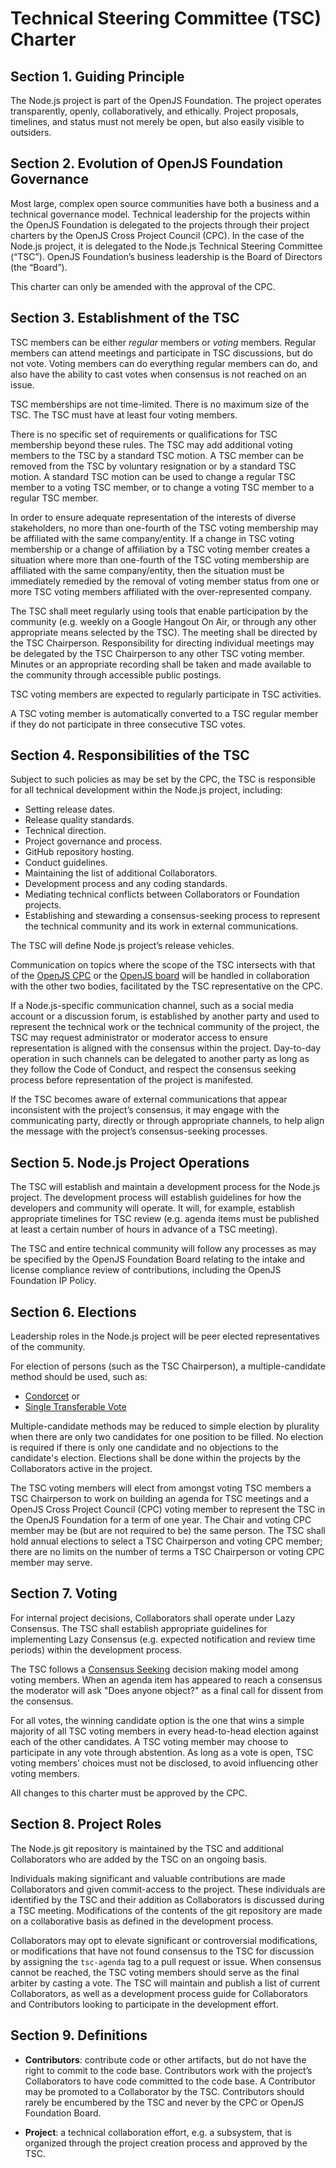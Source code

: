 # Technical Steering Committee (TSC) Charter

## Section 1. Guiding Principle

The Node.js project is part of the OpenJS Foundation. The project
operates transparently, openly, collaboratively, and ethically.
Project proposals, timelines, and status must not merely be
open, but also easily visible to outsiders.

## Section 2. Evolution of OpenJS Foundation Governance

Most large, complex open source communities have both a business and a
technical governance model. Technical leadership for the projects
within the OpenJS Foundation is delegated to the projects through
their project charters by the OpenJS Cross Project Council (CPC).
In the case of the Node.js project, it is delegated to the Node.js
Technical Steering Committee (“TSC”). OpenJS Foundation’s business
leadership is the Board of Directors (the “Board”).

This charter can only be amended with the approval of the CPC.

## Section 3. Establishment of the TSC

TSC members can be either _regular_ members or _voting_ members. Regular
members can attend meetings and participate in TSC discussions, but do not
vote. Voting members can do everything regular members can do, and also have
the ability to cast votes when consensus is not reached on an issue.

TSC memberships are not time-limited. There is no maximum size of the TSC.
The TSC must have at least four voting members.

There is no specific set of requirements or qualifications for TSC
membership beyond these rules. The TSC may add additional voting members to the
TSC by a standard TSC motion. A TSC member can be removed from the
TSC by voluntary resignation or by a standard TSC motion. A standard TSC motion
can be used to change a regular TSC member to a voting TSC member, or to change
a voting TSC member to a regular TSC member.

In order to ensure adequate representation of the interests of diverse stakeholders,
no more than one-fourth of the TSC voting membership may be affiliated with the same
company/entity.
If a change in TSC voting membership or a change of affiliation by a TSC voting member
creates a situation where more than one-fourth of the TSC voting membership are
affiliated with the same company/entity, then the situation must be immediately remedied
by the removal of voting member status from one or more TSC voting members affiliated
with the over-represented company.

The TSC shall meet regularly using tools that enable participation by the
community (e.g. weekly on a Google Hangout On Air, or through any other
appropriate means selected by the TSC). The meeting shall be directed by
the TSC Chairperson. Responsibility for directing individual meetings may be
delegated by the TSC Chairperson to any other TSC voting member. Minutes or an
appropriate recording shall be taken and made available to the community
through accessible public postings.

TSC voting members are expected to regularly participate in TSC activities.

A TSC voting member is automatically converted to a TSC regular member if
they do not participate in three consecutive TSC votes.

## Section 4. Responsibilities of the TSC

Subject to such policies as may be set by the CPC, the TSC is
responsible for all technical development within the Node.js project,
including:

* Setting release dates.
* Release quality standards.
* Technical direction.
* Project governance and process.
* GitHub repository hosting.
* Conduct guidelines.
* Maintaining the list of additional Collaborators.
* Development process and any coding standards.
* Mediating technical conflicts between Collaborators or Foundation
  projects.
* Establishing and stewarding a consensus-seeking process to represent the technical community and its work in external communications.

The TSC will define Node.js project’s release vehicles.

Communication on topics where the scope of the TSC intersects with that of the [OpenJS CPC](https://github.com/openjs-foundation/cross-project-council/blob/main/CPC-CHARTER.md) or the [OpenJS board](https://images.prismic.io/openjsf/c31b195a-83c9-4d89-9d92-d0cb8840ea20_OpenJS-Foundation-Bylaws-2023-09-18.pdf) will be handled in collaboration with the other two bodies, facilitated by the TSC representative on the CPC.

If a Node.js-specific communication channel, such as a social media account or a discussion forum, is established by another party and used to represent the technical work or the technical community of the project, the TSC may request administrator or moderator access to ensure representation is aligned with the consensus within the project. Day-to-day operation in such channels can be delegated to another party as long as they follow the Code of Conduct, and respect the consensus seeking process before representation of the project is manifested.

If the TSC becomes aware of external communications that appear inconsistent with the project’s consensus, it may engage with the communicating party, directly or through appropriate channels, to help align the message with the project’s consensus-seeking processes.

## Section 5. Node.js Project Operations

The TSC will establish and maintain a development process for the
Node.js project. The development process will establish guidelines
for how the developers and community will operate. It will, for example,
establish appropriate timelines for TSC review (e.g. agenda items must be
published at least a certain number of hours in advance of a TSC
meeting).

The TSC and entire technical community will follow any processes as may
be specified by the OpenJS Foundation Board relating to the intake and license
compliance review of contributions, including the OpenJS Foundation IP Policy.

## Section 6. Elections

Leadership roles in the Node.js project will be peer elected
representatives of the community.

For election of persons (such as the TSC Chairperson), a multiple-candidate
method should be used, such as:

* [Condorcet][] or
* [Single Transferable Vote][]

Multiple-candidate methods may be reduced to simple election by plurality
when there are only two candidates for one position to be filled. No
election is required if there is only one candidate and no objections to
the candidate's election. Elections shall be done within the projects by
the Collaborators active in the project.

The TSC voting members will elect from amongst voting TSC members a TSC
Chairperson to work on building an agenda for TSC meetings and a OpenJS
Cross Project Council (CPC) voting member to represent the TSC in
the OpenJS Foundation for a term of one year. The Chair and voting CPC
member may be (but are not required to be) the same person.
The TSC shall hold annual elections to select a TSC Chairperson and
voting CPC member; there are no limits on the number
of terms a TSC Chairperson or voting CPC member may serve.

## Section 7. Voting

For internal project decisions, Collaborators shall operate under Lazy
Consensus. The TSC shall establish appropriate guidelines for
implementing Lazy Consensus (e.g. expected notification and review time
periods) within the development process.

The TSC follows a [Consensus Seeking][] decision making model among voting members.
When an agenda item has appeared to reach a consensus the moderator will ask
"Does anyone object?" as a final call for dissent from the consensus.

For all votes, the winning candidate option is the one that wins a simple
majority of all TSC voting members in every head-to-head election against each
of the other candidates. A TSC voting member may choose to participate in any
vote through abstention. As long as a vote is open, TSC voting members' choices
must not be disclosed, to avoid influencing other voting members.

All changes to this charter must be approved by the CPC.

## Section 8. Project Roles

The Node.js git repository is maintained by the TSC and
additional Collaborators who are added by the TSC on an ongoing basis.

Individuals making significant and valuable contributions are made Collaborators
and given commit-access to the project. These individuals are identified by the
TSC and their addition as Collaborators is discussed during a TSC meeting.
Modifications of the contents of the git repository are made on a collaborative
basis as defined in the development process.

Collaborators may opt to elevate significant or controversial
modifications, or modifications that have not found consensus to the TSC
for discussion by assigning the `tsc-agenda` tag to a pull request or
issue. When consensus cannot be reached, the TSC voting members should serve as
the final arbiter by casting a vote. The TSC will maintain and publish a list of
current Collaborators, as well as a development process guide for Collaborators
and Contributors looking to participate in the development effort.

## Section 9. Definitions

* **Contributors**: contribute code or other artifacts, but do not have
  the right to commit to the code base. Contributors work with the
  project’s Collaborators to have code committed to the code base. A
  Contributor may be promoted to a Collaborator by the TSC. Contributors should
  rarely be encumbered by the TSC and never by the CPC or OpenJS Foundation Board.

* **Project**: a technical collaboration effort, e.g. a subsystem, that
  is organized through the project creation process and approved by the
  TSC.

[Condorcet]: https://en.wikipedia.org/wiki/Condorcet_method
[Consensus Seeking]: https://en.wikipedia.org/wiki/Consensus-seeking_decision-making
[Single Transferable Vote]: https://en.wikipedia.org/wiki/Single_transferable_vote
